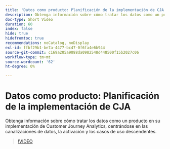 ```yaml
---
title: 'Datos como producto: Planificación de la implementación de CJA'
description: Obtenga información sobre cómo tratar los datos como un producto en su implementación de Customer Journey Analytics, centrándose en las canalizaciones de datos, la activación y los casos de uso descendentes.
doc-type: Short Video
duration: 60
index: false
hide: true
hidefromtoc: true
recommendations: noCatalog, noDisplay
exl-id: ffbf29b1-be7a-4477-bc47-0f6fa4e6b944
source-git-commit: c169a205a9088da0982548d448500f15b2027c06
workflow-type: tm+mt
source-wordcount: '62'
ht-degree: 0%

---
```


# Datos como producto: Planificación de la implementación de CJA

Obtenga información sobre cómo tratar los datos como un producto en su implementación de Customer Journey Analytics, centrándose en las canalizaciones de datos, la activación y los casos de uso descendentes.

<!-- 62_S113_3442460_59_data-as-a-product-planning-your-cja-implementation -->
>[!VIDEO](https://video.tv.adobe.com/v/3458332/?learn=on&enablevpops=true)
